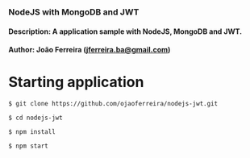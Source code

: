 ### NodeJS with MongoDB and JWT
#### Description: A application sample with NodeJS, MongoDB and JWT.
#### Author: João Ferreira (<jferreira.ba@gmail.com>)

# Starting application
```$ git clone https://github.com/ojaoferreira/nodejs-jwt.git```

```$ cd nodejs-jwt```

```$ npm install```

```$ npm start```
